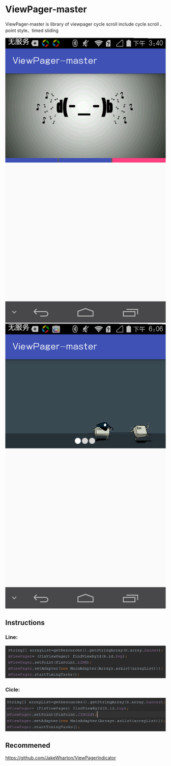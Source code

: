 # ViewPager-master
ViewPager-master is library of viewpager cycle scroll
include cycle scroll 、point style、timed sliding

![image](https://github.com/FreetoflyBai/ViewPager-master/blob/master/screenshots/1.png)
![image](https://github.com/FreetoflyBai/ViewPager-master/blob/master/screenshots/2.png)


## Instructions
### Line:
![image](https://github.com/FreetoflyBai/ViewPager-master/blob/master/screenshots/3.png)

### Cicle:
![image](https://github.com/FreetoflyBai/ViewPager-master/blob/master/screenshots/4.png)

## Recommened

https://github.com/JakeWharton/ViewPagerIndicator
